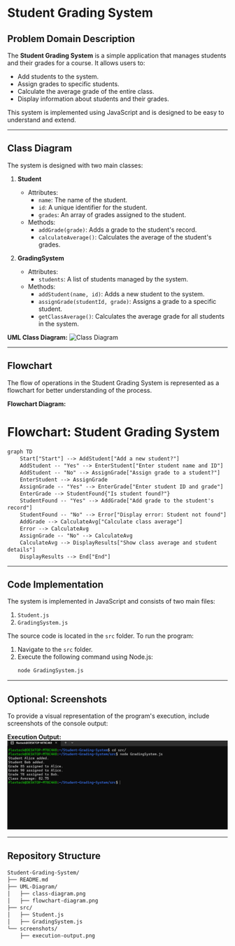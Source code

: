 # Student Grading System

## Problem Domain Description
The **Student Grading System** is a simple application that manages students and their grades for a course. It allows users to:
- Add students to the system.
- Assign grades to specific students.
- Calculate the average grade of the entire class.
- Display information about students and their grades.

This system is implemented using JavaScript and is designed to be easy to understand and extend.

---

## Class Diagram
The system is designed with two main classes:

1. **Student**
   - Attributes:
     - `name`: The name of the student.
     - `id`: A unique identifier for the student.
     - `grades`: An array of grades assigned to the student.
   - Methods:
     - `addGrade(grade)`: Adds a grade to the student's record.
     - `calculateAverage()`: Calculates the average of the student's grades.

2. **GradingSystem**
   - Attributes:
     - `students`: A list of students managed by the system.
   - Methods:
     - `addStudent(name, id)`: Adds a new student to the system.
     - `assignGrade(studentId, grade)`: Assigns a grade to a specific student.
     - `getClassAverage()`: Calculates the average grade for all students in the system.

**UML Class Diagram:**
![Class Diagram](UML-Diagram/class-diagram.png)

---

## Flowchart
The flow of operations in the Student Grading System is represented as a flowchart for better understanding of the process.

**Flowchart Diagram:**
# Flowchart: Student Grading System

```mermaid
graph TD
    Start["Start"] --> AddStudent["Add a new student?"]
    AddStudent -- "Yes" --> EnterStudent["Enter student name and ID"]
    AddStudent -- "No" --> AssignGrade["Assign grade to a student?"]
    EnterStudent --> AssignGrade
    AssignGrade -- "Yes" --> EnterGrade["Enter student ID and grade"]
    EnterGrade --> StudentFound{"Is student found?"}
    StudentFound -- "Yes" --> AddGrade["Add grade to the student's record"]
    StudentFound -- "No" --> Error["Display error: Student not found"]
    AddGrade --> CalculateAvg["Calculate class average"]
    Error --> CalculateAvg
    AssignGrade -- "No" --> CalculateAvg
    CalculateAvg --> DisplayResults["Show class average and student details"]
    DisplayResults --> End["End"]
```


---

## Code Implementation
The system is implemented in JavaScript and consists of two main files:

1. `Student.js`
2. `GradingSystem.js`

The source code is located in the `src` folder. To run the program:

1. Navigate to the `src` folder.
2. Execute the following command using Node.js:
   ```bash
   node GradingSystem.js
   ```

---

## Optional: Screenshots
To provide a visual representation of the program's execution, include screenshots of the console output:

**Execution Output:**
![Execution Output](execution_image/code_exec.png)

---

## Repository Structure
```
Student-Grading-System/
├── README.md
├── UML-Diagram/
│   ├── class-diagram.png
│   ├── flowchart-diagram.png
├── src/
│   ├── Student.js
│   ├── GradingSystem.js
└── screenshots/
    ├── execution-output.png
```


